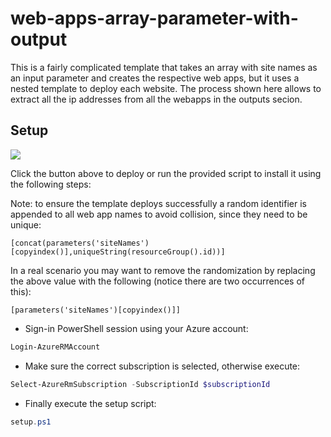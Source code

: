 # web-apps-array-parameter-with-output

This is a fairly complicated template that takes an array with site names as an input parameter and creates the respective web apps, 
but it uses a nested template to deploy each website. The process shown here allows to extract all the ip addresses from all the webapps in the outputs secion.

## Setup

<a href="https://portal.azure.com/#create/Microsoft.Template/uri/https%3A%2F%2Fraw.githubusercontent.com%2Fnunoms%2FAzure-Automation%2Fmaster%2FARM%2Fweb-apps-array-parameter-with-outputs%2FazureDeploy.json" target="_blank">
    <img src="http://azuredeploy.net/deploybutton.png"/>
</a>

Click the button above to deploy or run the provided script to install it using the following steps:

Note: to ensure the template deploys successfully a random identifier is appended to all web app names to avoid collision, since they need to be unique:

```arm
[concat(parameters('siteNames')[copyindex()],uniqueString(resourceGroup().id))]
```

In a real scenario you may want to remove the randomization by replacing the above value with the following (notice there are two occurrences of this):
```arm
[parameters('siteNames')[copyindex()]]
```


- Sign-in PowerShell session using your Azure account: 

```powershell
Login-AzureRMAccount
```
- Make sure the correct subscription is selected, otherwise execute:

```powershell
Select-AzureRmSubscription -SubscriptionId $subscriptionId
```

- Finally execute the setup script:

```powershell
setup.ps1
```
